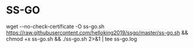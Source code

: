 # SS-GO
wget --no-check-certificate -O ss-go.sh https://raw.githubusercontent.com/helloking2019/ssgo/master/ss-go.sh && chmod +x ss-go.sh && ./ss-go.sh 2>&1 | tee ss-go.log
